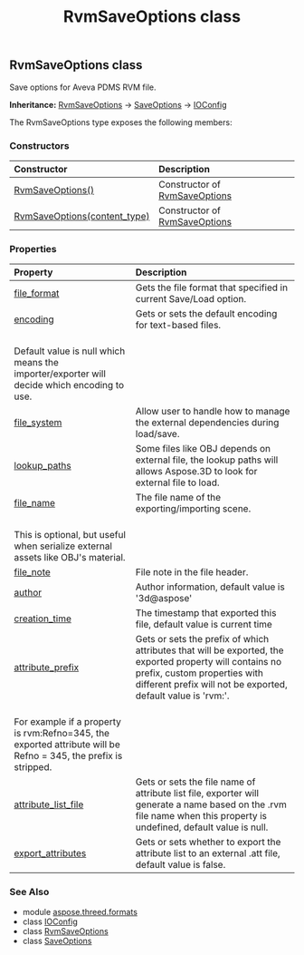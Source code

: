 ﻿---
title: RvmSaveOptions class
second_title: Aspose.3D for Python via .NET API References
description: 
type: docs
weight: 250
url: /python-net/aspose.threed.formats/rvmsaveoptions/
is_root: false
---

## RvmSaveOptions class

Save options for Aveva PDMS RVM file.



**Inheritance:** [RvmSaveOptions](/3d/python-net/aspose.threed.formats/rvmsaveoptions) → 
[SaveOptions](/3d/python-net/aspose.threed.formats/saveoptions) → 
[IOConfig](/3d/python-net/aspose.threed.formats/ioconfig)



The RvmSaveOptions type exposes the following members:

### Constructors
| Constructor | Description |
| :- | :- |
| [RvmSaveOptions()](/3d/python-net/aspose.threed.formats/rvmsaveoptions/__init__/#) | Constructor of [RvmSaveOptions](/3d/python-net/aspose.threed.formats/rvmsaveoptions) |
| [RvmSaveOptions(content_type)](/3d/python-net/aspose.threed.formats/rvmsaveoptions/__init__/#FileContentType) | Constructor of [RvmSaveOptions](/3d/python-net/aspose.threed.formats/rvmsaveoptions) |


### Properties
| Property | Description |
| :- | :- |
| [file_format](/3d/python-net/aspose.threed.formats/rvmsaveoptions/file_format) | Gets the file format that specified in current Save/Load option. |
| [encoding](/3d/python-net/aspose.threed.formats/rvmsaveoptions/encoding) | Gets or sets the default encoding for text-based files.<br/>Default value is null which means the importer/exporter will decide which encoding to use. |
| [file_system](/3d/python-net/aspose.threed.formats/rvmsaveoptions/file_system) | Allow user to handle how to manage the external dependencies during load/save. |
| [lookup_paths](/3d/python-net/aspose.threed.formats/rvmsaveoptions/lookup_paths) | Some files like OBJ depends on external file, the lookup paths will allows Aspose.3D to look for external file to load. |
| [file_name](/3d/python-net/aspose.threed.formats/rvmsaveoptions/file_name) | The file name of the exporting/importing scene.<br/>This is optional, but useful when serialize external assets like OBJ's material. |
| [file_note](/3d/python-net/aspose.threed.formats/rvmsaveoptions/file_note) | File note in the file header. |
| [author](/3d/python-net/aspose.threed.formats/rvmsaveoptions/author) | Author information, default value is '3d@aspose' |
| [creation_time](/3d/python-net/aspose.threed.formats/rvmsaveoptions/creation_time) | The timestamp that exported this file, default value is current time |
| [attribute_prefix](/3d/python-net/aspose.threed.formats/rvmsaveoptions/attribute_prefix) | Gets or sets the prefix of which attributes that will be exported, the exported property will contains no prefix, custom properties with different prefix will not be exported, default value is 'rvm:'.<br/>For example if a property is rvm:Refno=345, the exported attribute will be Refno = 345, the prefix is stripped. |
| [attribute_list_file](/3d/python-net/aspose.threed.formats/rvmsaveoptions/attribute_list_file) | Gets or sets the file name of attribute list file, exporter will generate a name based on the .rvm file name when this property is undefined, default value is null. |
| [export_attributes](/3d/python-net/aspose.threed.formats/rvmsaveoptions/export_attributes) | Gets or sets whether to export the attribute list to an external .att file, default value is false. |



### See Also
* module [aspose.threed.formats](..)
* class [IOConfig](/3d/python-net/aspose.threed.formats/ioconfig)
* class [RvmSaveOptions](/3d/python-net/aspose.threed.formats/rvmsaveoptions)
* class [SaveOptions](/3d/python-net/aspose.threed.formats/saveoptions)
